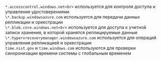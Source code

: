 ``*.accesscontrol.windows.net<br>`` используется для контроля доступа и управления удостоверениями<br>``\*.backup.windowsazure.com`` используется для передачи данных репликации и оркестрации <br> ``\*.blob.core.windows.net<br>`` используется для доступа к учетной записи хранения, в которой хранятся реплицируемые данные<br> ``\*.hypervrecoverymanager.windowsazure.com`` используется для операций управления репликацией и оркестрации<br>
``time.nist.gov`` и ``time.windows.com`` используются для проверки синхронизации времени системы с глобальным временем

<!--HONumber=Jan17_HO3-->


